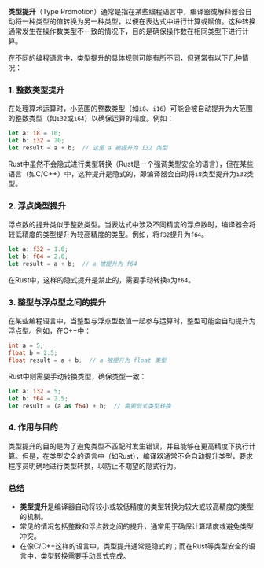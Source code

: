 **类型提升**（Type Promotion）通常是指在某些编程语言中，编译器或解释器会自动将一种类型的值转换为另一种类型，以便在表达式中进行计算或赋值。这种转换通常发生在操作数类型不一致的情况下，目的是确保操作数在相同类型下进行计算。

在不同的编程语言中，类型提升的具体规则可能有所不同，但通常有以下几种情况：

### 1. **整数类型提升**

在处理算术运算时，小范围的整数类型（如`i8`、`i16`）可能会被自动提升为大范围的整数类型（如`i32`或`i64`）以确保运算的精度。例如：

```rust
let a: i8 = 10;
let b: i32 = 20;
let result = a + b;  // 这里 a 被提升为 i32 类型
```

Rust中虽然不会隐式进行类型转换（Rust是一个强调类型安全的语言），但在某些语言（如C/C++）中，这种提升是隐式的，即编译器会自动将`i8`类型提升为`i32`类型。

### 2. **浮点类型提升**

浮点数的提升类似于整数类型。当表达式中涉及不同精度的浮点数时，编译器会将较低精度的类型提升为较高精度的类型。例如，将`f32`提升为`f64`。

```rust
let a: f32 = 1.0;
let b: f64 = 2.0;
let result = a + b;  // a 被提升为 f64
```

在Rust中，这样的隐式提升是禁止的，需要手动转换`a`为`f64`。

### 3. **整型与浮点型之间的提升**

在某些编程语言中，当整型与浮点型数值一起参与运算时，整型可能会自动提升为浮点型。例如，在C++中：

```cpp
int a = 5;
float b = 2.5;
float result = a + b;  // a 被提升为 float 类型
```

Rust中则需要手动转换类型，确保类型一致：

```rust
let a: i32 = 5;
let b: f64 = 2.5;
let result = (a as f64) + b;  // 需要显式类型转换
```

### 4. **作用与目的**

类型提升的目的是为了避免类型不匹配时发生错误，并且能够在更高精度下执行计算。但是，在类型安全的语言中（如Rust），编译器通常不会自动提升类型，要求程序员明确地进行类型转换，以防止不期望的隐式行为。

### 总结

- **类型提升**是编译器自动将较小或较低精度的类型转换为较大或较高精度的类型的机制。
- 常见的情况包括整数和浮点数之间的提升，通常用于确保计算精度或避免类型冲突。
- 在像C/C++这样的语言中，类型提升通常是隐式的；而在Rust等类型安全的语言中，类型转换需要手动显式完成。